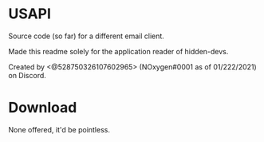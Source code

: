 # USAPI
Source code (so far) for a different email client.

Made this readme solely for the application reader of hidden-devs.

Created by <@528750326107602965> (NOxygen#0001 as of 01/222/2021) on Discord.

# Download
None offered, it'd be pointless.
